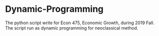 # Dynamic-Programming
The python script write for Econ 475, Economic Growth, during 2019 Fall. The script run as dynamic programming for neoclassical method.

